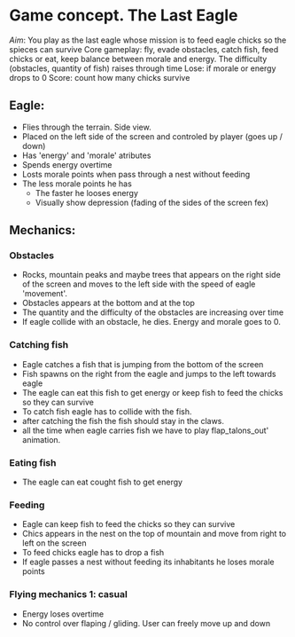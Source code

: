 
# Game concept. The Last Eagle

*Aim*: You play as the last eagle whose mission is to feed eagle chicks so the spieces can survive
Core gameplay: fly, evade obstacles, catch fish, feed chicks or eat, keep balance between morale and energy. The difficulty (obstacles, quantity of fish) raises through time
Lose: if morale or energy drops to 0
Score: count how many chicks survive

## Eagle:
- Flies through the terrain. Side view.
- Placed on the left side of the screen and controled by player (goes up / down)
- Has 'energy' and 'morale' atributes
- Spends energy overtime
- Losts morale points when pass through a nest without feeding
- The less morale points he has 
    - The faster he looses energy
    - Visually show depression (fading of the sides of the screen fex)

## Mechanics:
### Obstacles
- Rocks, mountain peaks and maybe trees that appears on the right side of the screen and moves to the left side with the speed of eagle 'movement'.
- Obstacles appears at the bottom and at the top
- The quantity and the difficulty of the obstacles are increasing over time
- If eagle collide with an obstacle, he dies. Energy and morale goes to 0.

### Catching fish
- Eagle catches a fish that is jumping from the bottom of the screen
- Fish spawns on the right from the eagle and jumps to the left towards eagle
- The eagle can eat this fish to get energy or keep fish to feed the chicks so they can survive
- To catch fish eagle has to collide with the fish.
- after catching the fish the fish should stay in the claws.
- all the time when eagle carries fish we have to play flap_talons_out' animation.

### Eating fish
- The eagle can eat cought fish to get energy

### Feeding
- Eagle can keep fish to feed the chicks so they can survive
- Chics appears in the nest on the top of mountain and move from right to left on the screen
- To feed chicks eagle has to drop a fish
- If eagle passes a nest without feeding its inhabitants he loses morale points


### Flying mechanics 1: casual 
- Energy loses overtime
- No control over flaping / gliding. User can freely move up and down
